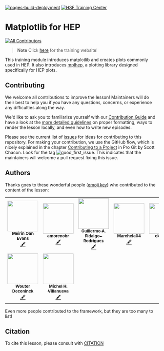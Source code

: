 [![pages-build-deployment](https://github.com/hsf-training/hsf-training-matplotlib/actions/workflows/pages/pages-build-deployment/badge.svg)](https://github.com/hsf-training/hsf-training-matplotlib/actions/workflows/pages/pages-build-deployment)
[![HSF Training Center](https://img.shields.io/badge/HSF%20Training%20Center-browse-ff69b4)](https://hepsoftwarefoundation.org/training/curriculum.html)
# Matplotlib for HEP

<!-- ALL-CONTRIBUTORS-BADGE:START - Do not remove or modify this section -->
[![All Contributors](https://img.shields.io/badge/all_contributors-8-orange.svg?style=flat-square)](#contributors-)
<!-- ALL-CONTRIBUTORS-BADGE:END -->

> **Note**
> Click [here](https://hsf-training.github.io/hsf-training-matplotlib/) for the training website!

This training module introduces matplotlib and creates plots commonly used in HEP.
It also introduces [mplhep](https://github.com/scikit-hep/mplhep/), a plotting library designed specifically for HEP plots.

## Contributing

We welcome all contributions to improve the lesson! Maintainers will do their best to help you if you have any
questions, concerns, or experience any difficulties along the way.

We'd like to ask you to familiarize yourself with our [Contribution Guide](CONTRIBUTING.md) and have a look at
the [more detailed guidelines][lesson-example] on proper formatting, ways to render the lesson locally, and even
how to write new episodes.

Please see the current list of [issues](https://github.com/hsf-training/hsf-training-matplotlib/issues) for ideas for contributing to this
repository. For making your contribution, we use the GitHub flow, which is
nicely explained in the chapter [Contributing to a Project](http://git-scm.com/book/en/v2/GitHub-Contributing-to-a-Project) in Pro Git
by Scott Chacon.
Look for the tag ![good_first_issue](https://img.shields.io/badge/-good%20first%20issue-gold.svg). This indicates that the maintainers will welcome a pull request fixing this issue.

## Authors

Thanks goes to these wonderful people ([emoji key](https://allcontributors.org/docs/en/emoji-key)) who contributed to
the content of the lesson:

<!-- ALL-CONTRIBUTORS-LIST:START - Do not remove or modify this section -->
<!-- prettier-ignore-start -->
<!-- markdownlint-disable -->
<table>
  <tr>
    <td align="center"><a href="https://meirinoanevans.wixsite.com/portfolio"><img src="https://avatars1.githubusercontent.com/u/32399892?v=4?s=100" width="100px;" alt=""/><br /><sub><b>Meirin Oan Evans</b></sub></a><br /><a href="#content-meevans1" title="Content">🖋</a></td>
    <td align="center"><a href="https://github.com/amorenobr"><img src="https://avatars.githubusercontent.com/u/60275989?v=4?s=100" width="100px;" alt=""/><br /><sub><b>amorenobr</b></sub></a><br /><a href="#content-amorenobr" title="Content">🖋</a></td>
    <td align="center"><a href="https://github.com/GuillermoFidalgo"><img src="https://avatars.githubusercontent.com/u/17858942?v=4?s=100" width="100px;" alt=""/><br /><sub><b>Guillermo A. Fidalgo-Rodríguez</b></sub></a><br /><a href="#content-GuillermoFidalgo" title="Content">🖋</a></td>
    <td align="center"><a href="https://github.com/Marchela04"><img src="https://avatars.githubusercontent.com/u/68828366?v=4?s=100" width="100px;" alt=""/><br /><sub><b>Marchela04</b></sub></a><br /><a href="#content-Marchela04" title="Content">🖋</a></td>
    <td align="center"><a href="https://github.com/ekauffma"><img src="https://avatars.githubusercontent.com/u/65742271?v=4?s=100" width="100px;" alt=""/><br /><sub><b>ekauffma</b></sub></a><br /><a href="#content-ekauffma" title="Content">🖋</a></td>
    <td align="center"><a href="https://github.com/amanmdesai"><img src="https://avatars.githubusercontent.com/u/98302868?v=4?s=100" width="100px;" alt=""/><br /><sub><b>Aman Desai</b></sub></a><br /><a href="#content-amanmdesai" title="Content">🖋</a></td>
    <td align="center"><a href="https://www.lieret.net"><img src="https://avatars.githubusercontent.com/u/13602468?v=4?s=100" width="100px;" alt=""/><br /><sub><b>Kilian Lieret</b></sub></a><br /><a href="#content-klieret" title="Content">🖋</a></td>
  </tr>
  <tr>
    <td align="center"><a href="https://github.com/wdconinc"><img src="https://avatars.githubusercontent.com/u/4656391?v=4?s=100" width="100px;" alt=""/><br /><sub><b>Wouter Deconinck</b></sub></a><br /><a href="#content-wdconinc" title="Content">🖋</a></td>
    <td align="center"><a href="https://github.com/michmx"><img src="https://avatars.githubusercontent.com/u/2147367?v=4?s=100" width="100px;" alt=""/><br /><sub><b>Michel H. Villanueva</b></sub></a><br /><a href="#content-michmx" title="Content">🖋</a></td>
  </tr>
</table>

<!-- markdownlint-restore -->
<!-- prettier-ignore-end -->

<!-- ALL-CONTRIBUTORS-LIST:END -->

Even more people contributed to the framework, but they are too many to list!

## Citation

To cite this lesson, please consult with [CITATION](CITATION)

[lesson-example]: https://carpentries.github.io/lesson-example
